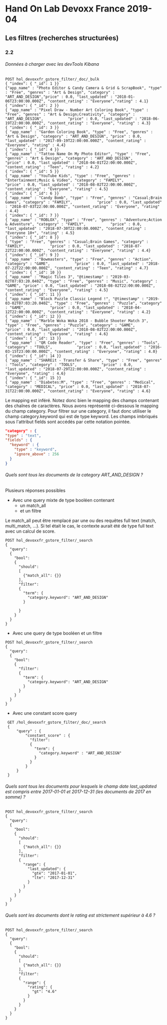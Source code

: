 # Hand On Lab Devoxx France 2019-04
## Les filtres (recherches structurées)
### 2.2 


###### Données à charger avec les devTools Kibana
```shell
POST hol_devoxxfr_gstore_filter/_doc/_bulk
{ "index": { "_id": 1 }}
{"app_name" : "Photo Editor & Candy Camera & Grid & ScrapBook", "type" : "Free", "genres" : "Art & Design", "category" : "ART_AND_DESIGN","price" : 0.0, "last_updated" : "2018-01-06T23:00:00.000Z", "content_rating" : "Everyone","rating" : 4.1}
{ "index": { "_id": 2 }}
{ "app_name" : "Pixel Draw - Number Art Coloring Book", "type" : "Free", "genres" : "Art & Design;Creativity", "category" : "ART_AND_DESIGN",           "price" : 0.0, "last_updated" : "2018-06-19T22:00:00.000Z", "content_rating" : "Everyone", "rating" : 4.3}
{ "index": { "_id": 3 }}
{ "app_name" : "Garden Coloring Book", "type" : "Free", "genres" : "Art & Design", "category" : "ART_AND_DESIGN", "price" : 0.0, "last_updated" : "2017-09-19T22:00:00.000Z", "content_rating" : "Everyone", "rating" : 4.4}
{ "index": { "_id": 4 }}
{ "app_name" : "Tattoo Name On My Photo Editor", "type" : "Free", "genres" : "Art & Design", "category" : "ART_AND_DESIGN",           "price" : 0.0, "last_updated" : "2018-04-01T22:00:00.000Z", "content_rating" : "Teen", "rating" : 4.2}
{ "index": { "_id": 5 }}      
{ "app_name" : "YouTube Kids", "type" : "Free", "genres" : "Entertainment;Music & Video", "category" : "FAMILY",           "price" : 0.0, "last_updated" : "2018-08-02T22:00:00.000Z", "content_rating" : "Everyone", "rating" : 4.5}
{ "index": { "_id": 6 }}      
{ "app_name" : "Candy Bomb", "type" : "Free", "genres" : "Casual;Brain Games", "category" : "FAMILY",           "price" : 0.0, "last_updated" : "2018-07-03T22:00:00.000Z", "content_rating" : "Everyone", "rating" : 4.4}
{ "index": { "_id": 7 }}      
{ "app_name" : "ROBLOX", "type" : "Free", "genres" : "Adventure;Action & Adventure", "category" : "FAMILY",           "price" : 0.0, "last_updated" : "2018-07-30T22:00:00.000Z", "content_rating" : "Everyone 10+", "rating" : 4.5}
{ "index": { "_id": 8 }}      
{ "type" : "Free", "genres" : "Casual;Brain Games", "category" : "FAMILY",           "price" : 0.0, "last_updated" : "2018-07-22T22:00:00.000Z", "content_rating" : "Everyone", "rating" : 4.4}
{ "index": { "_id": 9 }}      
{ "app_name" : "Bowmasters", "type" : "Free", "genres" : "Action", "category" : "GAME",           "price" : 0.0, "last_updated" : "2018-07-22T22:00:00.000Z", "content_rating" : "Teen", "rating" : 4.7}
{ "index": { "_id": 10 }}      
{ "app_name" : "Magic Tiles 3", "@timestamp" : "2019-03-02T07:03:20.040Z", "type" : "Free", "genres" : "Music", "category" : "GAME", "price" : 0.0, "last_updated" : "2018-08-02T22:00:00.000Z", "content_rating" : "Everyone", "rating" : 4.5}
{ "index": { "_id": 11 }}      
{ "app_name" : "Block Puzzle Classic Legend !", "@timestamp" : "2019-03-02T07:03:20.040Z", "type" : "Free", "genres" : "Puzzle", "category" : "GAME",           "price" : 0.0, "last_updated" : "2018-04-12T22:00:00.000Z", "content_rating" : "Everyone", "rating" : 4.2}
{ "index": { "_id": 12 }}      
{ "app_name" : "Marble Woka Woka 2018 - Bubble Shooter Match 3", "type" : "Free", "genres" : "Puzzle", "category" : "GAME",           "price" : 0.0, "last_updated" : "2018-08-02T22:00:00.000Z", "content_rating" : "Everyone", "rating" : 4.6}
{ "index": { "_id": 13 }}      
{ "app_name" : "QR Code Reader", "type" : "Free", "genres" : "Tools", "category" : "TOOLS",           "price" : 0.0, "last_updated" : "2016-03-15T23:00:00.000Z", "content_rating" : "Everyone", "rating" : 4.0}
{ "index": { "_id": 14 }}      
{ "app_name" : "SHAREit - Transfer & Share", "type" : "Free", "genres" : "Tools", "category" : "TOOLS",           "price" : 0.0, "last_updated" : "2018-07-29T22:00:00.000Z", "content_rating" : "Everyone", "rating" : 4.6}
{ "index": { "_id": 15 }}      
{ "app_name" : "Diabetes:M", "type" : "Free", "genres" : "Medical", "category" : "MEDICAL", "price" : 0.0, "last_updated" : "2018-07-31T22:00:00.000Z", "content_rating" : "Everyone", "rating" : 4.6}      
```    

Le mapping est inféré. Notez donc bien le mapping des champs contenant des chaînes de caractères. Nous avons représenté ci-dessous le mapping du champ category. Pour filtrer sur une category, il faut donc utiliser le champ category.keyword qui est de type keyword. Les champs imbriqués sous l'attribut fields sont accédés par cette notation pointée.
```json
"category" : {
"type" : "text",
"fields" : {
  "keyword" : {
    "type" : "keyword",
    "ignore_above" : 256
  }
}      
```    

###### Quels sont tous les documents de la category ART_AND_DESIGN ?

Plusieurs réponses possibles

* Avec une query mixte de type booléen contenant
    * un match_all
    * et un filtre

Le match_all peut être remplacé par une ou des requêtes full text (match, multi_match, ...). Si tel était le cas, le contexte aurait été de type full text avec un calcul de score.
```shell
POST hol_devoxxfr_gstore_filter/_search
{
  "query": 
  {
    "bool": 
    {
      "should": 
      [
        {"match_all": {}}
      ],
      "filter": 
      {
        "term": {
          "category.keyword": "ART_AND_DESIGN"
        }  
  
      }
    }
  }
}
```

* Avec une query de type booléen et un filtre
```shell
POST hol_devoxxfr_gstore_filter/_search
{
  "query": 
  {
    "bool": 
    {
      "filter": 
      {
        "term": {
          "category.keyword": "ART_AND_DESIGN"
        }
      }
    }
  }
}
```

* Avec une constant score query
```shell
 GET /hol_devoxxfr_gstore_filter/_doc/_search
 {
     "query" : {
         "constant_score" : {
           "filter": 
           {
             "term": {
               "category.keyword" : "ART_AND_DESIGN"
             }
           }
         }
     }
 }
```

###### Quels sont tous les documents pour lesquels le champ date  last_updated est compris entre 2017-01-01 et 2017-12-31 (les documents de 2017 en somme) ?
```shell
POST hol_devoxxfr_gstore_filter/_search
{
  "query": 
  {
    "bool": 
    {
      "should": 
      [
        {"match_all": {}}
      ],
      "filter": 
      {
        "range": {
          "last_updated": {
            "gte": "2017-01-01",
            "lte": "2017-12-31"
          }
        }
      }
    }
  }
}
```

###### Quels sont les documents dont le rating est strictement supérieur à 4.6 ?
```shell
POST hol_devoxxfr_gstore_filter/_search
{
  "query": 
  {
    "bool": 
    {
      "should": 
      [
        {"match_all": {}}
      ],
      "filter": 
      {
        "range": {
          "rating": {
            "gt": "4.6"
          }
        }
      }
    }
  }
}
```